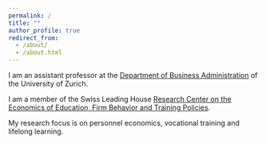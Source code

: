 ```yaml
---
permalink: /
title: ""
author_profile: true
redirect_from: 
  - /about/
  - /about.html
---
```



I am an assistant professor at the [Department of Business Administration](https://www.business.uzh.ch/en.html) of the University of Zurich.

I am a member of the Swiss Leading House [Research Center on the Economics of Education, Firm Behavior and Training Policies](https://www.educationeconomics.uzh.ch/en.html).

My research focus is on personnel economics, vocational training and lifelong learning.
